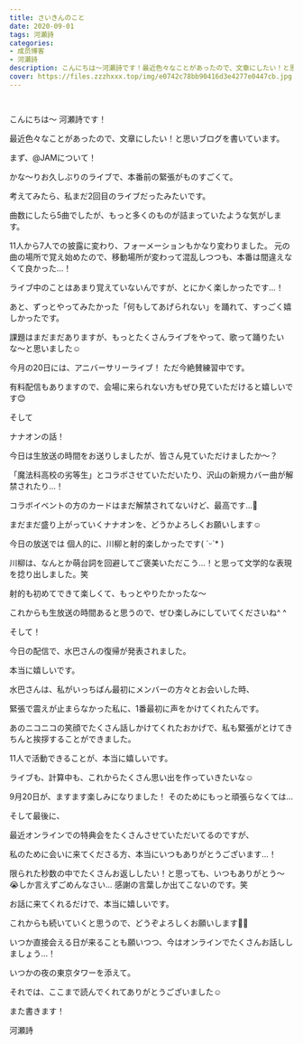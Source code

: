 ```yaml
---
title: さいきんのこと
date: 2020-09-01
tags: 河瀬詩
categories: 
- 成员博客
- 河瀬詩
description: こんにちは〜河瀬詩です！最近色々なことがあったので、文章にしたい！と思いブログを書いています。まず、@JAMについて！かな〜りお久しぶりのライブで、本番前の緊張がものすご...
cover: https://files.zzzhxxx.top/img/e0742c78bb90416d3e4277e0447cb.jpg 
---
```


        ﻿

こんにちは〜
河瀬詩です！



最近色々なことがあったので、文章にしたい！と思いブログを書いています。





まず、@JAMについて！

かな〜りお久しぶりのライブで、本番前の緊張がものすごくて。

考えてみたら、私まだ2回目のライブだったみたいです。

曲数にしたら5曲でしたが、もっと多くのものが詰まっていたような気がします。



11人から7人での披露に変わり、フォーメーションもかなり変わりました。
元の曲の場所で覚え始めたので、移動場所が変わって混乱しつつも、本番は間違えなくて良かった…！

ライブ中のことはあまり覚えていないんですが、とにかく楽しかったです…！

あと、ずっとやってみたかった「何もしてあげられない」を踊れて、すっごく嬉しかったです。



課題はまだまだありますが、もっとたくさんライブをやって、歌って踊りたいな〜と思いました☺︎


今月の20日には、アニバーサリーライブ！
ただ今絶賛練習中です。

有料配信もありますので、会場に来られない方もぜひ見ていただけると嬉しいです😊






そして


ナナオンの話！

今日は生放送の時間をお送りしましたが、皆さん見ていただけましたか〜？

「魔法科高校の劣等生」とコラボさせていただいたり、沢山の新規カバー曲が解禁されたり…！

コラボイベントの方のカードはまだ解禁されてないけど、最高です…🤭

まだまだ盛り上がっていくナナオンを、どうかよろしくお願いします☺️



今日の放送では
個人的に、川柳と射的楽しかったです( ˊᵕˋ* )

川柳は、なんとか萌台詞を回避してご褒美いただこう…！と思って文学的な表現を捻り出しました。笑

射的も初めてできて楽しくて、もっとやりたかったな〜

これからも生放送の時間あると思うので、ぜひ楽しみにしていてくださいね^ ^





そして！

今日の配信で、水巴さんの復帰が発表されました。

本当に嬉しいです。



水巴さんは、私がいっちばん最初にメンバーの方々とお会いした時、

緊張で震えが止まらなかった私に、1番最初に声をかけてくれたんです。

あのニコニコの笑顔でたくさん話しかけてくれたおかげで、私も緊張がとけてきちんと挨拶することができました。



11人で活動できることが、本当に嬉しいです。



ライブも、計算中も、これからたくさん思い出を作っていきたいな☺️


9月20日が、ますます楽しみになりました！
そのためにもっと頑張らなくては…







そして最後に、



最近オンラインでの特典会をたくさんさせていただいてるのですが、

私のために会いに来てくださる方、本当にいつもありがとうございます…！


限られた秒数の中でたくさんお返ししたい！と思っても、いつもありがとう〜😭しか言えずごめんなさい…
感謝の言葉しか出てこないのです。笑

お話に来てくれるだけで、本当に嬉しいです。



これからも続いていくと思うので、どうぞよろしくお願いします🙇‍♀️


いつか直接会える日が来ることも願いつつ、今はオンラインでたくさんお話ししましょう…！






いつかの夜の東京タワーを添えて。



それでは、ここまで読んでくれてありがとうございました☺︎


また書きます！



河瀬詩



